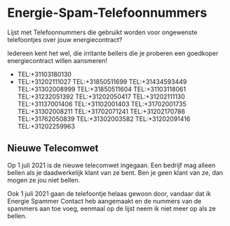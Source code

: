 # Energie-Spam-Telefoonnummers
Lijst met Telefoonnummers die gebruikt worden voor ongewenste telefoontjes over jouw energiecontract? 

Iedereen kent het wel, die irritante bellers die je proberen een goedkoper energiecontract willen aansmeren!

- TEL:+31103180130
- TEL:+31202111027
TEL:+31850511699
TEL:+31434593449
TEL:+31302008999
TEL:+31850511604
TEL:+31103118061
TEL:+31232051392
TEL:+31202050417
TEL:+31202111130
TEL:+31137001406
TEL:+31102001403
TEL:+31702001735
TEL:+31302008211
TEL:+31702071241
TEL:+31202170786
TEL:+31762050839
TEL:+31302003582
TEL:+31202091416
TEL:+31202259963


## Nieuwe Telecomwet
Op 1 juli 2021 is de nieuwe telecomwet ingegaan. Een bedrijf mag alleen bellen als je daadwerkelijk klant van ze bent. Ben je geen klant van ze, dan mogen ze jou niet bellen. 

Ook 1 juli 2021 gaan de telefoontje helaas gewoon door, vandaar dat ik Energie Spammer Contact heb aangemaakt en de nummers van de spammers aan toe voeg, eenmaal op de lijst neem ik niet meer op als ze bellen.
